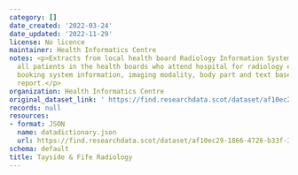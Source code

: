 ```yaml
---
category: []
date_created: '2022-03-24'
date_updated: '2022-11-29'
license: No licence
maintainer: Health Informatics Centre
notes: <p>Extracts from local health board Radiology Information System (RIS). - covers
  all patients in the health boards who attend hospital for radiology exams, and includes
  booking system information, imaging modality, body part and text based radiology
  report.</p>
organization: Health Informatics Centre
original_dataset_link: ' https://find.researchdata.scot/dataset/af10ec29-1866-4726-b33f-3948afe182f2'
records: null
resources:
- format: JSON
  name: datadictionary.json
  url: https://find.researchdata.scot/dataset/af10ec29-1866-4726-b33f-3948afe182f2/resource/af10ec29-1866-4726-b33f-3948afe182f2/download/datadictionary.json
schema: default
title: Tayside & Fife Radiology
---
```

